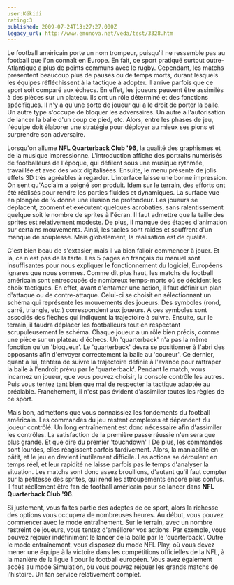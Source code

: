 ```yaml
---
user:Kékidi
rating:3
published: 2009-07-24T13:27:27.000Z
legacy_url: http://www.emunova.net/veda/test/3328.htm
---
```

Le football américain porte un nom trompeur, puisqu'il ne ressemble pas au football que l'on connaît en Europe. En fait, ce sport pratiqué surtout outre-Atlantique a plus de points communs avec le rugby. Cependant, les matchs présentent beaucoup plus de pauses ou de temps morts, durant lesquels les équipes réfléchissent à la tactique à adopter. Il arrive parfois que ce sport soit comparé aux échecs. En effet, les joueurs peuvent être assimilés à des pièces sur un plateau. Ils ont un rôle déterminé et des fonctions spécifiques. Il n'y a qu'une sorte de joueur qui a le droit de porter la balle. Un autre type s'occupe de bloquer les adversaires. Un autre a l'autorisation de lancer la balle d'un coup de pied, etc. Alors, entre les phases de jeu, l'équipe doit élaborer une stratégie pour déployer au mieux ses pions et surprendre son adversaire.  

  

Lorsqu'on allume **NFL Quarterback Club '96**, la qualité des graphismes et de la musique impressionne. L'introduction affiche des portraits numérisés de footballeurs de l'époque, qui défilent sous une musique rythmée, travaillée et avec des voix digitalisées. Ensuite, le menu présente de jolis effets 3D très agréables à regarder. L'interface laisse une bonne impression. On sent qu'Acclaim a soigné son produit. Idem sur le terrain, des efforts ont été réalisés pour rendre les parties fluides et dynamiques. La surface vue en plongée de ¾ donne une illusion de profondeur. Les joueurs se déplacent, zooment et exécutent quelques acrobaties, sans ralentissement quelque soit le nombre de sprites à l'écran. Il faut admettre que la taille des sprites est relativement modeste. De plus, il manque des étapes d'animation sur certains mouvements. Ainsi, les tacles sont raides et souffrent d'un manque de souplesse. Mais globalement, la réalisation est de qualité.  

  

C'est bien beau de s'extasier, mais il va bien falloir commencer à jouer. Et là, ce n'est pas de la tarte. Les 5 pages en français du manuel sont insuffisantes pour nous expliquer le fonctionnement du logiciel, Européens ignares que nous sommes. Comme dit plus haut, les matchs de football américain sont entrecoupés de nombreux temps-morts où se décident les choix tactiques. En effet, avant d'entamer une action, il faut définir un plan d'attaque ou de contre-attaque. Celui-ci se choisit en sélectionnant un schéma qui représente les mouvements des joueurs. Des symboles (rond, carré, triangle, etc.) correspondent aux joueurs. A ces symboles sont associés des flèches qui indiquent la trajectoire à suivre. Ensuite, sur le terrain, il faudra déplacer les footballeurs tout en respectant scrupuleusement le schéma. Chaque joueur a un rôle bien précis, comme une pièce sur un plateau d'échecs. Un 'quarterback' n'a pas la même fonction qu'un 'bloqueur'. Le 'quarterback' devra se positionner à l'abri des opposants afin d'envoyer correctement la balle au 'coureur'. Ce dernier, quant à lui, tentera de suivre la trajectoire définie à l'avance pour rattraper la balle à l'endroit prévu par le 'quarterback'. Pendant le match, vous incarnez un joueur, que vous pouvez choisir, la console contrôle les autres. Puis vous tentez tant bien que mal de respecter la tactique adaptée au préalable. Franchement, il n'est pas évident d'assimiler toutes les règles de ce sport.  

  

Mais bon, admettons que vous connaissiez les fondements du football américain. Les commandes du jeu restent complexes et dépendent du joueur contrôlé. Un long entraînement est donc nécessaire afin d'assimiler les contrôles. La satisfaction de la première passe réussie n'en sera que plus grande. Et que dire du premier 'touchdown' ! De plus, les commandes sont lourdes, elles réagissent parfois tardivement. Alors, la maniabilité en pâtit, et le jeu en devient inutilement difficile. Les actions se déroulent en temps réel, et leur rapidité ne laisse parfois pas le temps d'analyser la situation. Les matchs sont donc assez brouillons, d'autant qu'il faut compter sur la petitesse des sprites, qui rend les attroupements encore plus confus. Il faut réellement être fan de football américain pour se lancer dans **NFL Quarterback Club '96**.  

  

Si justement, vous faites partie des adeptes de ce sport, alors la richesse des options vous occupera de nombreuses heures. Au début, vous pouvez commencer avec le mode entraînement. Sur le terrain, avec un nombre restreint de joueurs, vous tentez d'améliorer vos actions. Par exemple, vous pouvez rejouer indéfiniment le lancer de la balle par le 'quarterback'. Outre le mode entraînement, vous disposez du mode NFL Play, où vous devez mener une équipe à la victoire dans les compétitions officielles de la NFL, à la manière de la ligue 1 pour le football européen. Vous avez également accès au mode Simulation, où vous pouvez rejouer les grands matchs de l'histoire. Un fan service relativement complet.